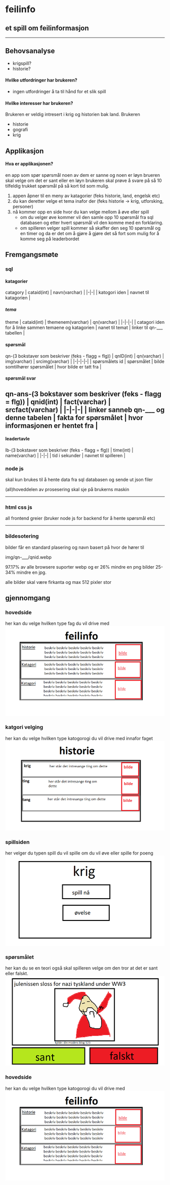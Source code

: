 # feilinfo
## et spill om feilinformasjon
---
## Behovsanalyse

* krigspill?
* historie?

#### Hvilke utfordringer har brukeren?

* ingen utfordringer å ta til hånd for et slik spill

#### Hvilke interesser har brukeren?
Brukeren er veldig intresert i krig og historien bak land. Brukeren

* historie
* gografi
* krig

## Applikasjon

#### Hva er applikasjonen?

en app som spør spørsmål noen av dem er sanne og noen er løyn brueren skal velge om det er sant eller en løyn brukeren skal prøve å svare på så 10 tilfeldig trukket spørsmål på så kort tid som mulig.
1. appen åpner til en meny av katagorier (feks historie, land, engelsk etc) 
2. du kan deretter velge et tema inafor der (feks historie -> krig, utforsking, personer)
3. nå kommer opp en side hvor du kan velge mellom å øve eller spill
    * om du velger øve kommer vil den samle opp 10 spørsmål fra sql databasen og etter hvert spørsmål vil den komme med en forklaring.
    * om spilleren velger spill kommer så skaffer den seg 10 spørsmål og en timer og da er det om å gjøre å gjøre det så fort som mulig for å komme seg på leaderbordet

## Fremgangsmøte

### sql
#### katagorier
catagory
| cataid(int) | navn(varchar) |
|-|-|
| katogori iden | navnet til katagorien |
##### tema
theme
| cataid(int) | themenem(varchar) | qn(varchar) |
|-|-|-|
| catagori iden for å linke sammen temaene og katagorien | nanet til temat | linker til qn-___ tabellen |
#### spørsmål
qn-(3 bokstaver som beskriver (feks - flagg = flg))
| qnID(int) | qn(varchar) | img(varchar) | srcimg(varchar) |
|-|-|-|-|
| spørsmålets id | spørsmålet | bilde somtilhører spørsmålet | hvor bilde er tatt fra |
#### spørsmål svar
qn-ans-(3 bokstaver som beskriver (feks - flagg = flg))
| qnid(int) | fact(varchar) | srcfact(varchar) |
|-|-|-|
| linker sanneb qn-___ og denne tabelen | fakta for spørsmålet | hvor informasjonen er hentet fra |
---
#### leadertavle
lb-(3 bokstaver som beskriver (feks - flagg = flg))
| time(int) | name(varchar) |
|-|-|
| tid i sekunder | navnet til spilleren |
### node js

skal kun brukes til å hente data fra sql databasen og sende ut json filer

(all)hoveddelen av prosesering skal sje på brukerns maskin

---
### html css js
all frontend greier (bruker node js for backend for å hente spørsmål etc)

---
### bildesotering
bilder får en standard plasering og navn basert på hvor de hører til

img/qn-___/qnid.webp

97.17% av alle browsere suporter webp og er 26% mindre en png bilder 25-34% mindre en jpg. 

alle bilder skal være firkanta og max 512 pixler stor
## gjennomgang
### hovedside
her kan du velge hvilken type fag du vil drive med
![bilde av hovedsiden](READMEbilder/hovedside.png "hovedside")
### katgori velging
her kan du velge hvilken type katogorogi du vil drive med innafor faget
![bilde av hovedsiden](READMEbilder/katgori.png "hovedside")
### spillsiden
her velger du typen spill du vil spille om du vil øve eller spille for poeng
![bilde av hovedsiden](READMEbilder/spillside.png "hovedside")
### spørsmålet
her kan du se en teori også skal spilleren velge om den tror at det er sant eller falskt.
![bilde av hovedsiden](READMEbilder/sporsmol.png "hovedside")
### hovedside
her kan du velge hvilken type katogorogi du vil drive med
![bilde av hovedsiden](READMEbilder/hovedside.png "hovedside")